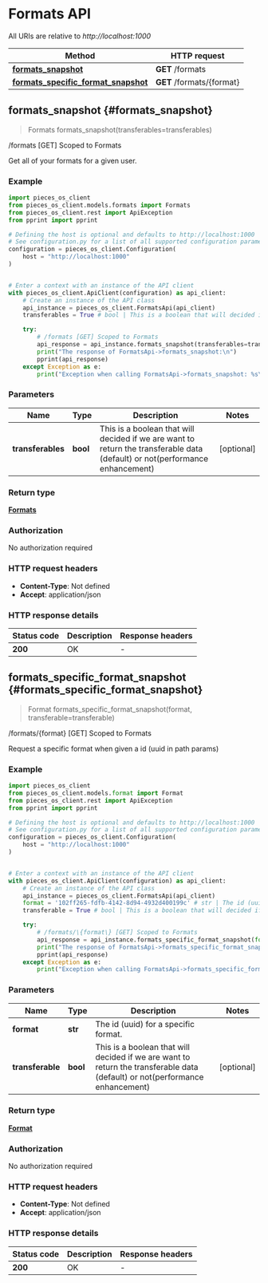 # Formats API

All URIs are relative to *http://localhost:1000*

Method | HTTP request
------------- | -------------
[**formats_snapshot**](FormatsApi#formats_snapshot) | **GET** /formats
[**formats_specific_format_snapshot**](FormatsApi#formats_specific_format_snapshot) | **GET** /formats/\{format\}


## **formats_snapshot** {#formats_snapshot}
> Formats formats_snapshot(transferables=transferables)

/formats [GET] Scoped to Formats

Get all of your formats for a given user.

### Example


```python
import pieces_os_client
from pieces_os_client.models.formats import Formats
from pieces_os_client.rest import ApiException
from pprint import pprint

# Defining the host is optional and defaults to http://localhost:1000
# See configuration.py for a list of all supported configuration parameters.
configuration = pieces_os_client.Configuration(
    host = "http://localhost:1000"
)


# Enter a context with an instance of the API client
with pieces_os_client.ApiClient(configuration) as api_client:
    # Create an instance of the API class
    api_instance = pieces_os_client.FormatsApi(api_client)
    transferables = True # bool | This is a boolean that will decided if we are want to return the transferable data (default) or not(performance enhancement) (optional)

    try:
        # /formats [GET] Scoped to Formats
        api_response = api_instance.formats_snapshot(transferables=transferables)
        print("The response of FormatsApi->formats_snapshot:\n")
        pprint(api_response)
    except Exception as e:
        print("Exception when calling FormatsApi->formats_snapshot: %s\n" % e)
```



### Parameters


Name | Type | Description  | Notes
------------- | ------------- | ------------- | -------------
 **transferables** | **bool**| This is a boolean that will decided if we are want to return the transferable data (default) or not(performance enhancement) | [optional] 

### Return type

[**Formats**](../models/Formats)

### Authorization

No authorization required

### HTTP request headers

 - **Content-Type**: Not defined
 - **Accept**: application/json

### HTTP response details

| Status code | Description | Response headers |
|-------------|-------------|------------------|
**200** | OK |  -  |



## **formats_specific_format_snapshot** {#formats_specific_format_snapshot}
> Format formats_specific_format_snapshot(format, transferable=transferable)

/formats/\{format\} [GET] Scoped to Formats

Request a specific format when given a id (uuid in path params)

### Example


```python
import pieces_os_client
from pieces_os_client.models.format import Format
from pieces_os_client.rest import ApiException
from pprint import pprint

# Defining the host is optional and defaults to http://localhost:1000
# See configuration.py for a list of all supported configuration parameters.
configuration = pieces_os_client.Configuration(
    host = "http://localhost:1000"
)


# Enter a context with an instance of the API client
with pieces_os_client.ApiClient(configuration) as api_client:
    # Create an instance of the API class
    api_instance = pieces_os_client.FormatsApi(api_client)
    format = '102ff265-fdfb-4142-8d94-4932d400199c' # str | The id (uuid) for a specific format.
    transferable = True # bool | This is a boolean that will decided if we are want to return the transferable data (default) or not(performance enhancement) (optional)

    try:
        # /formats/\{format\} [GET] Scoped to Formats
        api_response = api_instance.formats_specific_format_snapshot(format, transferable=transferable)
        print("The response of FormatsApi->formats_specific_format_snapshot:\n")
        pprint(api_response)
    except Exception as e:
        print("Exception when calling FormatsApi->formats_specific_format_snapshot: %s\n" % e)
```



### Parameters


Name | Type | Description  | Notes
------------- | ------------- | ------------- | -------------
 **format** | **str**| The id (uuid) for a specific format. | 
 **transferable** | **bool**| This is a boolean that will decided if we are want to return the transferable data (default) or not(performance enhancement) | [optional] 

### Return type

[**Format**](../models/Format)

### Authorization

No authorization required

### HTTP request headers

 - **Content-Type**: Not defined
 - **Accept**: application/json

### HTTP response details

| Status code | Description | Response headers |
|-------------|-------------|------------------|
**200** | OK |  -  |



